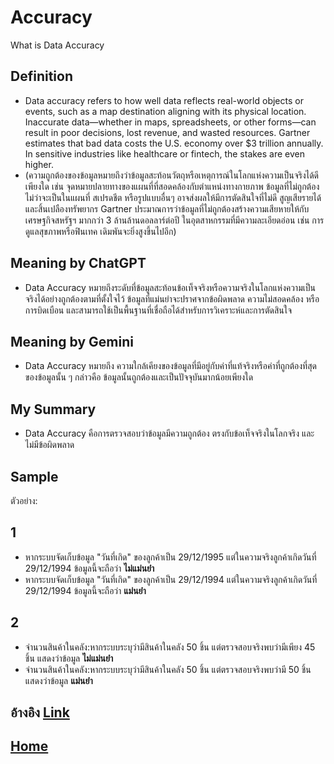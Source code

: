 # Accuracy

What is Data Accuracy

## Definition  
* Data accuracy refers to how well data reflects real-world objects or events, such as a map destination aligning with its physical location. Inaccurate data—whether in maps, spreadsheets, or other forms—can result in poor decisions, lost revenue, and wasted resources. Gartner estimates that bad data costs the U.S. economy over $3 trillion annually. In sensitive industries like healthcare or fintech, the stakes are even higher.
* (ความถูกต้องของข้อมูลหมายถึงว่าข้อมูลสะท้อนวัตถุหรือเหตุการณ์ในโลกแห่งความเป็นจริงได้ดีเพียงใด เช่น จุดหมายปลายทางของแผนที่ที่สอดคล้องกับตำแหน่งทางกายภาพ ข้อมูลที่ไม่ถูกต้อง ไม่ว่าจะเป็นในแผนที่ สเปรดชีต หรือรูปแบบอื่นๆ อาจส่งผลให้มีการตัดสินใจที่ไม่ดี สูญเสียรายได้ และสิ้นเปลืองทรัพยากร Gartner ประมาณการว่าข้อมูลที่ไม่ถูกต้องสร้างความเสียหายให้กับเศรษฐกิจสหรัฐฯ มากกว่า 3 ล้านล้านดอลลาร์ต่อปี ในอุตสาหกรรมที่มีความละเอียดอ่อน เช่น การดูแลสุขภาพหรือฟินเทค เดิมพันจะยิ่งสูงขึ้นไปอีก)

## Meaning by ChatGPT  
* Data Accuracy หมายถึงระดับที่ข้อมูลสะท้อนข้อเท็จจริงหรือความจริงในโลกแห่งความเป็นจริงได้อย่างถูกต้องตามที่ตั้งใจไว้ ข้อมูลที่แม่นยำจะปราศจากข้อผิดพลาด ความไม่สอดคล้อง หรือการบิดเบือน และสามารถใช้เป็นพื้นฐานที่เชื่อถือได้สำหรับการวิเคราะห์และการตัดสินใจ

## Meaning by Gemini  
* Data Accuracy หมายถึง ความใกล้เคียงของข้อมูลที่มีอยู่กับค่าที่แท้จริงหรือค่าที่ถูกต้องที่สุดของข้อมูลนั้น ๆ กล่าวคือ ข้อมูลนั้นถูกต้องและเป็นปัจจุบันมากน้อยเพียงใด  

## My Summary  
* Data Accuracy คือการตรวจสอบว่าข้อมูลมีความถูกต้อง ตรงกับข้อเท็จจริงในโลกจริง และไม่มีข้อผิดพลาด  

## Sample  
ตัวอย่าง:
## 1
- หากระบบจัดเก็บข้อมูล "วันที่เกิด" ของลูกค้าเป็น 29/12/1995 แต่ในความจริงลูกค้าเกิดวันที่ 29/12/1994 ข้อมูลนี้จะถือว่า **ไม่แม่นยำ** 
- หากระบบจัดเก็บข้อมูล "วันที่เกิด" ของลูกค้าเป็น 29/12/1994 แต่ในความจริงลูกค้าเกิดวันที่ 29/12/1994 ข้อมูลนี้จะถือว่า **แม่นยำ**

## 2
- จำนวนสินค้าในคลัง:หากระบบระบุว่ามีสินค้าในคลัง 50 ชิ้น แต่ตรวจสอบจริงพบว่ามีเพียง 45 ชิ้น แสดงว่าข้อมูล **ไม่แม่นยำ**
- จำนวนสินค้าในคลัง:หากระบบระบุว่ามีสินค้าในคลัง 50 ชิ้น แต่ตรวจสอบจริงพบว่ามี 50 ชิ้น แสดงว่าข้อมูล **แม่นยำ**

## อ้างอิง [Link](https://www.montecarlodata.com/blog-what-is-data-accuracy-definition-examples-and-kpis/)

## [Home](https://6530250158.github.io/)
